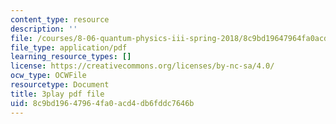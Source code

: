 ```yaml
---
content_type: resource
description: ''
file: /courses/8-06-quantum-physics-iii-spring-2018/8c9bd19647964fa0acd4db6fddc7646b_7Y3qcKzO_mY.pdf
file_type: application/pdf
learning_resource_types: []
license: https://creativecommons.org/licenses/by-nc-sa/4.0/
ocw_type: OCWFile
resourcetype: Document
title: 3play pdf file
uid: 8c9bd196-4796-4fa0-acd4-db6fddc7646b
---
```

